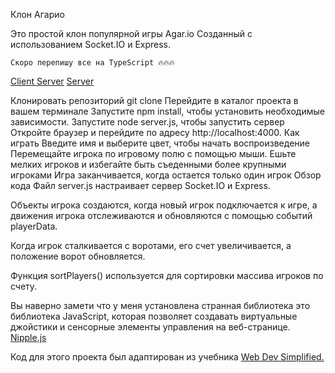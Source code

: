 Клон Агарио

Это простой клон популярной игры Agar.io
Cозданный с использованием Socket.IO и Express.
````
Скоро перепишу все на TypeScript 🔥🔥🔥
````

<a href="https://socket.io/docs/v4/client-installation/">Client Server</a>
<a href="https://socket.io/docs/v4/server-installation/">Server</a>

Клонировать репозиторий git clone
Перейдите в каталог проекта в вашем терминале
Запустите npm install, чтобы установить необходимые зависимости.
Запустите node server.js, чтобы запустить сервер
Откройте браузер и перейдите по адресу http://localhost:4000.
Как играть
Введите имя и выберите цвет, чтобы начать воспроизведение
Перемещайте игрока по игровому полю с помощью мыши.
Ешьте мелких игроков и избегайте быть съеденными более крупными игроками
Игра заканчивается, когда остается только один игрок
Обзор кода
Файл server.js настраивает сервер Socket.IO и Express.

Объекты игрока создаются, когда новый игрок подключается к игре, а движения игрока отслеживаются и обновляются с помощью событий playerData.

Когда игрок сталкивается с воротами, его счет увеличивается, а положение ворот обновляется.

Функция sortPlayers() используется для сортировки массива игроков по счету.

Вы наверно замети что у меня установлена странная библиотека это библиотека JavaScript, 
которая позволяет создавать виртуальные джойстики и сенсорные элементы управления на веб-странице.
<a href="https://yoannmoi.net/nipplejs/">Nipple.js</a>

Код для этого проекта был адаптирован из учебника <a href="https://youtu.be/JXuxYMGe4KI">Web Dev Simplified.</a>
